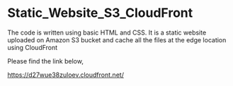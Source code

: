 # Static_Website_S3_CloudFront

The code is written using basic HTML and CSS. It is a static website uploaded on Amazon S3 bucket and cache all the files at the edge location using CloudFront 

Please find the link below,

https://d27wue38zuloev.cloudfront.net/
